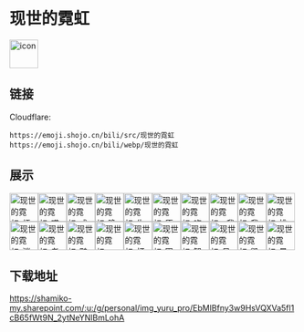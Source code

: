 # 现世的霓虹
<img src="https://emoji.shojo.cn/bili/src/现世的霓虹/icon.png" width="50" height="50" alt="icon">

## 链接
Cloudflare:
```
https://emoji.shojo.cn/bili/src/现世的霓虹
https://emoji.shojo.cn/bili/webp/现世的霓虹
```
## 展示
<img src="https://emoji.shojo.cn/bili/src/现世的霓虹/现世的霓虹-烦.png" width="50" height="50" alt="现世的霓虹-烦"><img src="https://emoji.shojo.cn/bili/src/现世的霓虹/现世的霓虹-哎豆.png" width="50" height="50" alt="现世的霓虹-哎豆"><img src="https://emoji.shojo.cn/bili/src/现世的霓虹/现世的霓虹-成妾做不到.png" width="50" height="50" alt="现世的霓虹-成妾做不到"><img src="https://emoji.shojo.cn/bili/src/现世的霓虹/现世的霓虹-晚安.png" width="50" height="50" alt="现世的霓虹-晚安"><img src="https://emoji.shojo.cn/bili/src/现世的霓虹/现世的霓虹-生气.png" width="50" height="50" alt="现世的霓虹-生气"><img src="https://emoji.shojo.cn/bili/src/现世的霓虹/现世的霓虹-原来如此.png" width="50" height="50" alt="现世的霓虹-原来如此"><img src="https://emoji.shojo.cn/bili/src/现世的霓虹/现世的霓虹-吃瓜.png" width="50" height="50" alt="现世的霓虹-吃瓜"><img src="https://emoji.shojo.cn/bili/src/现世的霓虹/现世的霓虹-v我50.png" width="50" height="50" alt="现世的霓虹-v我50"><img src="https://emoji.shojo.cn/bili/src/现世的霓虹/现世的霓虹-我很可爱.png" width="50" height="50" alt="现世的霓虹-我很可爱"><img src="https://emoji.shojo.cn/bili/src/现世的霓虹/现世的霓虹-桃厌.png" width="50" height="50" alt="现世的霓虹-桃厌"><img src="https://emoji.shojo.cn/bili/src/现世的霓虹/现世的霓虹-消音.png" width="50" height="50" alt="现世的霓虹-消音"><img src="https://emoji.shojo.cn/bili/src/现世的霓虹/现世的霓虹-考神附体.png" width="50" height="50" alt="现世的霓虹-考神附体"><img src="https://emoji.shojo.cn/bili/src/现世的霓虹/现世的霓虹-鸭梨山大.png" width="50" height="50" alt="现世的霓虹-鸭梨山大"><img src="https://emoji.shojo.cn/bili/src/现世的霓虹/现世的霓虹-嗯？.png" width="50" height="50" alt="现世的霓虹-嗯？"><img src="https://emoji.shojo.cn/bili/src/现世的霓虹/现世的霓虹-打call.png" width="50" height="50" alt="现世的霓虹-打call"><img src="https://emoji.shojo.cn/bili/src/现世的霓虹/现世的霓虹-困.png" width="50" height="50" alt="现世的霓虹-困"><img src="https://emoji.shojo.cn/bili/src/现世的霓虹/现世的霓虹-智慧.png" width="50" height="50" alt="现世的霓虹-智慧"><img src="https://emoji.shojo.cn/bili/src/现世的霓虹/现世的霓虹-呆苏ki.png" width="50" height="50" alt="现世的霓虹-呆苏ki"><img src="https://emoji.shojo.cn/bili/src/现世的霓虹/现世的霓虹-毁灭吧.png" width="50" height="50" alt="现世的霓虹-毁灭吧"><img src="https://emoji.shojo.cn/bili/src/现世的霓虹/现世的霓虹-晕.png" width="50" height="50" alt="现世的霓虹-晕">

## 下载地址

https://shamiko-my.sharepoint.com/:u:/g/personal/img_yuru_pro/EbMlBfny3w9HsVQXVa5fl1cB65fWt9N_2ytNeYNlBmLohA